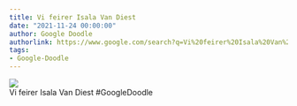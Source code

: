```yaml
---
title: Vi feirer Isala Van Diest
date: "2021-11-24 00:00:00"
author: Google Doodle
authorlink: https://www.google.com/search?q=Vi%20feirer%20Isala%20Van%20Diest
tags:
- Google-Doodle
---
```

<img src="https://www.google.com/logos/doodles/2021/celebrating-isala-van-diest-6753651837109289.2-l.png" referrerpolicy="no-referrer"><br>Vi feirer Isala Van Diest #GoogleDoodle
